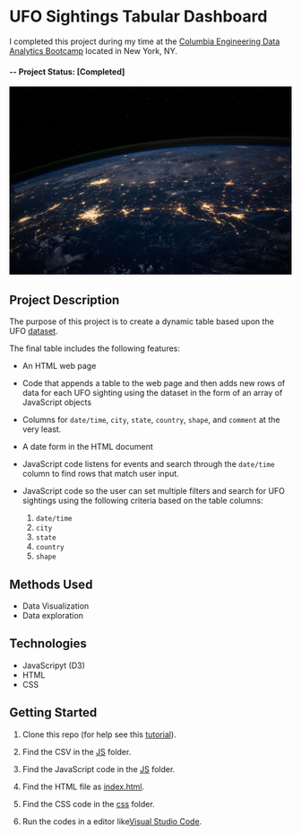 ﻿# UFO Sightings Tabular Dashboard

I completed this project during my time at the [Columbia Engineering Data Analytics Bootcamp](https://bootcamp.cvn.columbia.edu/data/nyc/landing/?s=Google-Brand&pkw=%2Bdata%20%2Banalytics%20%2Bcolumbia&pcrid=392444639754&pmt=b&utm_source=google&utm_medium=cpc&utm_campaign=%5BS%5D_GRD_Data_Brand_ALL_NYC_BMM_New&utm_term=%2Bdata%20%2Banalytics%20%2Bcolumbia&utm_content=392444639754&s=google&k=%2Bdata%20%2Banalytics%20%2Bcolumbia&gclid=Cj0KCQiA2b7uBRDsARIsAEE9XpFH-2wU0-_7jtxCV_PCkGBR0prlyKtvpF2-nAWU1tO4oYci5h1QStsaAsg5EALw_wcB&gclsrc=aw.ds) located in New York, NY.

#### -- Project Status: [Completed]

![UFO Sighting](static/images/nasa.jpg)

## Project Description

The purpose of this project is to create a dynamic table based upon the UFO [dataset](https://github.com/CarolineDelva/UFOSightingsTabularDashboard-/blob/master/static/js/data.js). 

The final table includes the following features:

- An HTML web page 

- Code that appends a table to the web page and then adds new rows of data for each UFO sighting using the dataset in the form of an array of JavaScript objects 

- Columns for `date/time`, `city`, `state`, `country`, `shape`, and `comment` at the very least.

- A date form in the HTML document 

- JavaScript code listens for events and search through the `date/time` column to find rows that match user input.

- JavaScript code so the user can set multiple filters and search for UFO sightings using the following criteria based on the table columns:

  1. `date/time`
  2. `city`
  3. `state`
  4. `country`
  5. `shape`


## Methods Used
* Data Visualization
* Data exploration


## Technologies
* JavaScripyt (D3)
* HTML
* CSS


## Getting Started

1. Clone this repo (for help see this [tutorial](https://help.github.com/articles/cloning-a-repository/)).
2. Find the CSV in the [JS](https://github.com/CarolineDelva/UFOSightingsTabularDashboard-/blob/master/static/js/data.js) folder.

3. Find the JavaScript code in the [JS](https://github.com/CarolineDelva/UFOSightingsTabularDashboard-/blob/master/static/js/app2.js) folder.
4. Find the HTML file as [index.html](https://github.com/CarolineDelva/UFOSightingsTabularDashboard-/blob/master/index.html).
5. Find the CSS code in the [css](https://github.com/CarolineDelva/UFOSightingsTabularDashboard-/tree/master/static/css) folder.
4. Run the codes in a editor like[Visual Studio Code](https://code.visualstudio.com/).


